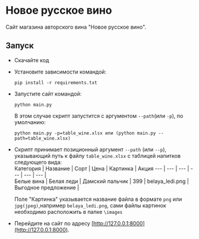 # Новое русское вино

Сайт магазина авторского вина "Новое русское вино".

## Запуск

- Скачайте код
- Установите зависимости командой:
  ```
  pip install -r requirements.txt
   ```
- Запустите сайт командой:
  ```
  python main.py
  ```
  В этом случае скрипт запустится с аргументом `--path`(или `-p`), по умолчанию:
  ```
  python main.py -p=table_wine.xlsx или (python main.py --path=table_wine.xlsx)
  ```
- Скрипт принимает позиционный аргумент `--path` (или `--p`), указывающий путь к файлу `table_wine.xlsx` с таблицей напитков следующего вида:  
  Категория | Название | Сорт | Цена | Картинка | Акция
  --- | --- | --- | --- | --- | --- |  
  Белые вина | Белая леди | Дамский пальчик | 399 | belaya_ledi.png | Выгодное предложение |  
  
  Поле "Картинка" указывается название файла в формате `png` или `jpg(jpeg)`,например `belaya_ledi.png`, сами файлы картинок необходимо расположить в папке
  `\images`
  

- Перейдите на сайт по адресу [http://127.0.0.1:8000](http://127.0.0.1:8000).

